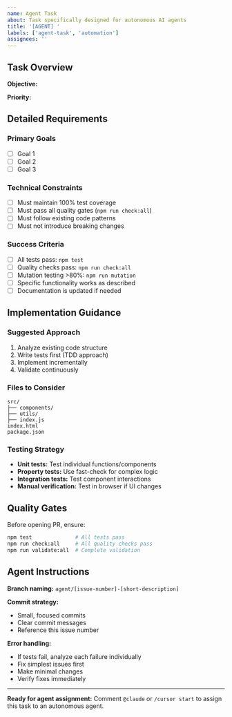 ```yaml
---
name: Agent Task
about: Task specifically designed for autonomous AI agents
title: '[AGENT] '
labels: ['agent-task', 'automation']
assignees: ''
---
```


## Task Overview
**Objective:**
<!-- Clear, specific description of what the agent should accomplish -->

**Priority:** <!-- High/Medium/Low -->

## Detailed Requirements

### Primary Goals
- [ ] Goal 1
- [ ] Goal 2
- [ ] Goal 3

### Technical Constraints
- [ ] Must maintain 100% test coverage
- [ ] Must pass all quality gates (`npm run check:all`)
- [ ] Must follow existing code patterns
- [ ] Must not introduce breaking changes

### Success Criteria
<!-- Very specific, measurable criteria for completion -->
- [ ] All tests pass: `npm test`
- [ ] Quality checks pass: `npm run check:all`
- [ ] Mutation testing >80%: `npm run mutation`
- [ ] Specific functionality works as described
- [ ] Documentation is updated if needed

## Implementation Guidance

### Suggested Approach
<!-- Step-by-step guidance for the agent -->
1. Analyze existing code structure
2. Write tests first (TDD approach)
3. Implement incrementally
4. Validate continuously

### Files to Consider
<!-- List relevant files the agent should examine/modify -->
```
src/
├── components/
├── utils/
├── index.js
index.html
package.json
```

### Testing Strategy
- **Unit tests:** Test individual functions/components
- **Property tests:** Use fast-check for complex logic
- **Integration tests:** Test component interactions
- **Manual verification:** Test in browser if UI changes

## Quality Gates
Before opening PR, ensure:
```bash
npm test              # All tests pass
npm run check:all     # All quality checks pass
npm run validate:all  # Complete validation
```

## Agent Instructions
**Branch naming:** `agent/[issue-number]-[short-description]`

**Commit strategy:**
- Small, focused commits
- Clear commit messages
- Reference this issue number

**Error handling:**
- If tests fail, analyze each failure individually
- Fix simplest issues first
- Make minimal changes
- Verify fixes immediately

---

**Ready for agent assignment:** Comment `@claude` or `/cursor start` to assign this task to an autonomous agent.
